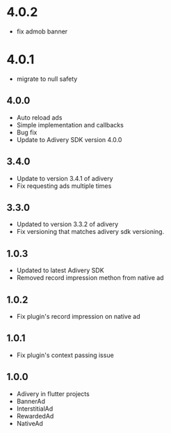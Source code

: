 # 4.0.2
* fix admob banner

# 4.0.1
* migrate to null safety

## 4.0.0
* Auto reload ads
* Simple implementation and callbacks
* Bug fix
* Update to Adivery SDK version 4.0.0

## 3.4.0
* Update to version 3.4.1 of adivery
* Fix requesting ads multiple times

## 3.3.0
* Updated to version 3.3.2 of adivery
* Fix versioning that matches adivery sdk versioning.

## 1.0.3

* Updated to latest Adivery SDK
* Removed record impression methon from native ad

## 1.0.2

* Fix plugin's record impression on native ad

## 1.0.1

* Fix plugin's context passing issue

## 1.0.0

* Adivery in flutter projects
* BannerAd
* InterstitialAd
* RewardedAd
* NativeAd
